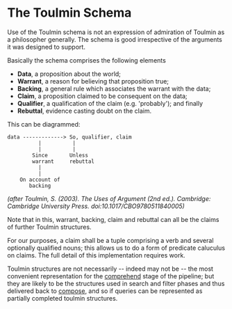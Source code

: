 # The Toulmin Schema

Use of the Toulmin schema is not an expression of admiration of Toulmin as a 
philosopher generally. The schema is good irrespective of the arguments it 
was designed to support.

Basically the schema comprises the following elements

* **Data**, a proposition about the world;
* **Warrant**, a reason for believing that proposition true;
* **Backing**, a general rule which associates the warrant with the data;
* **Claim**, a proposition claimed to be consequent on the data;
* **Qualifier**, a qualification of the claim (e.g. 'probably'); and finally
* **Rebuttal**, evidence casting doubt on the claim.

This can be diagrammed:

```
data -------------> So, qualifier, claim
          |          |
          |          |
        Since       Unless
        warrant     rebuttal
          |
          |
    On account of
       backing
```

*(after Toulmin, S. (2003). The Uses of Argument (2nd ed.). Cambridge: Cambridge University Press. doi:10.1017/CBO9780511840005)*

Note that in this, warrant, backing, claim and rebuttal can all be the claims 
of further Toulmin structures.

For our purposes, a claim shall be a tuple comprising a verb and several optionally
qualified nouns; this allows us to do a form of predicate caluculus on claims.
The full detail of this implementation requires work.

Toulmin structures are not necessarily -- indeed may not be -- the most convenient representation
for the [comprehend](comprehend.html) stage of the pipeline; but they are likely 
to be the structures used in search and filter phases and thus delivered back to
[compose](compose.html), and so if queries can be represented as partially 
completed toulmin structures.